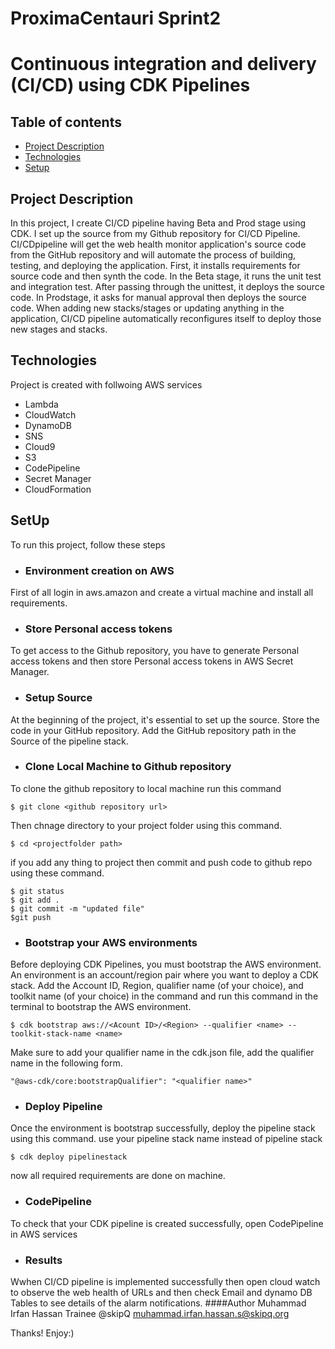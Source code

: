 # ProximaCentauri Sprint2
# Continuous integration and delivery (CI/CD) using CDK Pipelines

## Table of contents
* [Project Description](#Project-Description)
* [Technologies](#technologies)
* [Setup](#setup)


## Project Description
In this project, I create CI/CD pipeline having Beta and Prod stage using CDK. I set up the source from my Github repository for CI/CD Pipeline. CI/CDpipeline will get the web health monitor application's source code from the GitHub repository and will automate the process of building, testing, and deploying the application. First, it installs requirements for source code and then synth the code. In the Beta stage,  it runs the unit test and integration test. After passing through the unittest, it deploys the source code. In Prodstage, it asks for manual approval then deploys the source code. When adding new stacks/stages or updating anything in the application, CI/CD pipeline automatically reconfigures itself to deploy those new stages and stacks.

## Technologies 
Project is created with follwoing AWS services
* Lambda
* CloudWatch
* DynamoDB
* SNS
* Cloud9
* S3
* CodePipeline
* Secret Manager
* CloudFormation

## SetUp
To run this project, follow these steps 
* ###  Environment creation on AWS
First of all login in aws.amazon and create a virtual machine and install all requirements.
* ### Store Personal access tokens 
To get access to the Github repository, you have to generate Personal access tokens and then store Personal access tokens in AWS Secret Manager.
* ### Setup Source
At the beginning of the project, it's essential to set up the source. Store the code in your GitHub repository. Add the GitHub repository path in the Source of the pipeline stack.
* ### Clone Local Machine to Github repository
To clone the github repository to local machine run this command
```
$ git clone <github repository url>
```
Then chnage directory to your project folder using this command.
```
$ cd <projectfolder path>
```
if you add any thing to project then commit and push code to github repo using these command. 
 ```
 $ git status
 $ git add .
 $ git commit -m "updated file"
 $git push
 ```
* ### Bootstrap your AWS environments
Before deploying CDK Pipelines, you must bootstrap the AWS environment. An environment is an account/region pair where you want to deploy a CDK stack. Add the Account ID, Region, qualifier name (of your choice), and toolkit name (of your choice) in the command and run this command in the terminal to bootstrap the AWS environment.
```
$ cdk bootstrap aws://<Acount ID>/<Region> --qualifier <name> --toolkit-stack-name <name>
```
Make sure to add your qualifier name in the cdk.json file, add the qualifier name in the following form.
```
"@aws-cdk/core:bootstrapQualifier": "<qualifier name>"
```
* ### Deploy Pipeline 
Once the environment is bootstrap successfully, deploy the pipeline stack using this command. use your pipeline stack name instead of pipeline stack  
```
$ cdk deploy pipelinestack
```
now all required requirements are done on machine. 
* ### CodePipeline
To check that your CDK pipeline is created successfully, open CodePipeline in AWS services  
* ### Results
Wwhen CI/CD pipeline is implemented successfully then open cloud watch to observe the web health of URLs and then check Email and dynamo DB Tables to see details of the alarm notifications.
####Author
Muhammad Irfan Hassan 
Trainee @skipQ 
muhammad.irfan.hassan.s@skipq.org

Thanks! Enjoy:)
